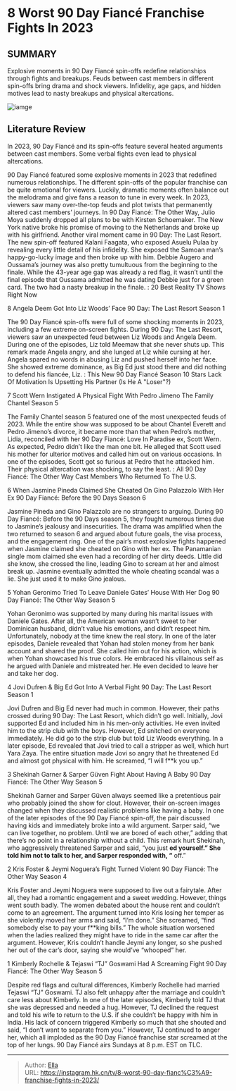 # 8 Worst 90 Day Fiancé Franchise Fights In 2023


## SUMMARY 


 Explosive moments in 90 Day Fiancé spin-offs redefine relationships through fights and breakups. 
 Feuds between cast members in different spin-offs bring drama and shock viewers. 
 Infidelity, age gaps, and hidden motives lead to nasty breakups and physical altercations. 

![iamge](https://static1.srcdn.com/wordpress/wp-content/uploads/2023/12/8-worst-90-day-fiance-franchise-fights-in-2023.jpg)

## Literature Review
In 2023, 90 Day Fiancé and its spin-offs feature several heated arguments between cast members. Some verbal fights even lead to physical altercations.




90 Day Fiancé featured some explosive moments in 2023 that redefined numerous relationships. The different spin-offs of the popular franchise can be quite emotional for viewers. Luckily, dramatic moments often balance out the melodrama and give fans a reason to tune in every week. In 2023, viewers saw many over-the-top feuds and plot twists that permanently altered cast members’ journeys. In 90 Day Fiancé: The Other Way, Julio Moya suddenly dropped all plans to be with Kirsten Schoemaker. The New York native broke his promise of moving to the Netherlands and broke up with his girlfriend.
Another viral moment came in 90 Day: The Last Resort. The new spin-off featured Kalani Faagata, who exposed Asuelu Pulaa by revealing every little detail of his infidelity. She exposed the Samoan man’s happy-go-lucky image and then broke up with him. Debbie Augero and Oussama’s journey was also pretty tumultuous from the beginning to the finale. While the 43-year age gap was already a red flag, it wasn’t until the final episode that Oussama admitted he was dating Debbie just for a green card. The two had a nasty breakup in the finale.
 : 20 Best Reality TV Shows Right Now









 








 8  Angela Deem Got Into Liz Woods’ Face 
90 Day: The Last Resort Season 1


 







The 90 Day Fiancé spin-offs were full of some shocking moments in 2023, including a few extreme on-screen fights. During 90 Day: The Last Resort, viewers saw an unexpected feud between Liz Woods and Angela Deem. During one of the episodes, Liz told Meemaw that she never shuts up. This remark made Angela angry, and she lunged at Liz while cursing at her. Angela spared no words in abusing Liz and pushed herself into her face. She showed extreme dominance, as Big Ed just stood there and did nothing to defend his fiancée, Liz.
 : This New 90 Day Fiancé Season 10 Stars Lack Of Motivation Is Upsetting His Partner (Is He A &#34;Loser&#34;?)





 7  Scott Wern Instigated A Physical Fight With Pedro Jimeno 
The Family Chantel Season 5
        

The Family Chantel season 5 featured one of the most unexpected feuds of 2023. While the entire show was supposed to be about Chantel Everett and Pedro Jimeno’s divorce, it became more than that when Pedro’s mother, Lidia, reconciled with her 90 Day Fiancé: Love In Paradise ex, Scott Wern. As expected, Pedro didn’t like the man one bit. He alleged that Scott used his mother for ulterior motives and called him out on various occasions. In one of the episodes, Scott got so furious at Pedro that he attacked him. Their physical altercation was shocking, to say the least.
 : All 90 Day Fiancé: The Other Way Cast Members Who Returned To The U.S.





 6  When Jasmine Pineda Claimed She Cheated On Gino Palazzolo With Her Ex 
90 Day Fiancé: Before the 90 Days Season 6


 







Jasmine Pineda and Gino Palazzolo are no strangers to arguing. During 90 Day Fiancé: Before the 90 Days season 5, they fought numerous times due to Jasmine’s jealousy and insecurities. The drama was amplified when the two returned to season 6 and argued about future goals, the visa process, and the engagement ring. One of the pair’s most explosive fights happened when Jasmine claimed she cheated on Gino with her ex.
The Panamanian single mom claimed she even had a recording of her dirty deeds. Little did she know, she crossed the line, leading Gino to scream at her and almost break up. Jasmine eventually admitted the whole cheating scandal was a lie. She just used it to make Gino jealous.





 5  Yohan Geronimo Tried To Leave Daniele Gates’ House With Her Dog 
90 Day Fiancé: The Other Way Season 5
        

Yohan Geronimo was supported by many during his marital issues with Daniele Gates. After all, the American woman wasn’t sweet to her Dominican husband, didn’t value his emotions, and didn’t respect him. Unfortunately, nobody at the time knew the real story. In one of the later episodes, Daniele revealed that Yohan had stolen money from her bank account and shared the proof. She called him out for his action, which is when Yohan showcased his true colors. He embraced his villainous self as he argued with Daniele and mistreated her. He even decided to leave her and take her dog.





 4  Jovi Dufren &amp; Big Ed Got Into A Verbal Fight 
90 Day: The Last Resort Season 1


 







Jovi Dufren and Big Ed never had much in common. However, their paths crossed during 90 Day: The Last Resort, which didn’t go well. Initially, Jovi supported Ed and included him in his men-only activities. He even invited him to the strip club with the boys. However, Ed snitched on everyone immediately. He did go to the strip club but told Liz Woods everything. In a later episode, Ed revealed that Jovi tried to call a stripper as well, which hurt Yara Zaya. The entire situation made Jovi so angry that he threatened Ed and almost got physical with him. He screamed, “I will f**k you up.”





 3  Shekinah Garner &amp; Sarper Güven Fight About Having A Baby 
90 Day Fiancé: The Other Way Season 5


Shekinah Garner and Sarper Güven always seemed like a pretentious pair who probably joined the show for clout. However, their on-screen images changed when they discussed realistic problems like having a baby. In one of the later episodes of the 90 Day Fiancé spin-off, the pair discussed having kids and immediately broke into a wild argument. Sarper said, “we can live together, no problem. Until we are bored of each other,” adding that there’s no point in a relationship without a child. This remark hurt Shekinah, who aggressively threatened Sarper and said, “you just ****ed yourself.” She told him not to talk to her, and Sarper responded with, “**** off.”





 2  Kris Foster &amp; Jeymi Noguera’s Fight Turned Violent 
90 Day Fiancé: The Other Way Season 4
        

Kris Foster and Jeymi Noguera were supposed to live out a fairytale. After all, they had a romantic engagement and a sweet wedding. However, things went south badly. The women debated about the house rent and couldn’t come to an agreement. The argument turned into Kris losing her temper as she violently moved her arms and said, “I’m done.” She screamed, “find somebody else to pay your f**king bills.” The whole situation worsened when the ladies realized they might have to ride in the same car after the argument. However, Kris couldn’t handle Jeymi any longer, so she pushed her out of the car’s door, saying she would’ve “whooped” her.





 1  Kimberly Rochelle &amp; Tejaswi “TJ” Goswami Had A Screaming Fight 
90 Day Fiancé: The Other Way Season 5
        

Despite red flags and cultural differences, Kimberly Rochelle had married Tejaswi “TJ” Goswami. TJ also felt unhappy after the marriage and couldn’t care less about Kimberly. In one of the later episodes, Kimberly told TJ that she was depressed and needed a hug. However, TJ declined the request and told his wife to return to the U.S. if she couldn’t be happy with him in India. His lack of concern triggered Kimberly so much that she shouted and said, “I don’t want to separate from you.” However, TJ continued to anger her, which all imploded as the 90 Day Fiancé franchise star screamed at the top of her lungs.
90 Day Fiancé airs Sundays at 8 p.m. EST on TLC. 



---

> Author: [Ella](https://instagram.hk.cn/)  
> URL: https://instagram.hk.cn/tv/8-worst-90-day-fianc%C3%A9-franchise-fights-in-2023/  

